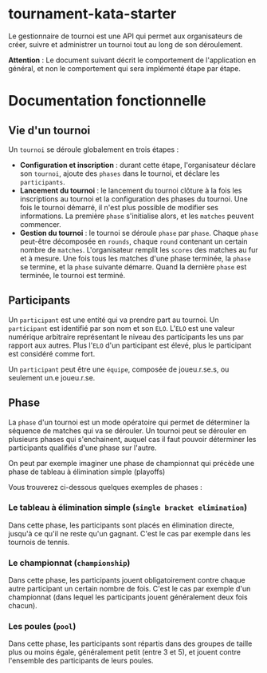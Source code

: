 # tournament-kata-starter

Le gestionnaire de tournoi est une API qui permet aux organisateurs de créer, suivre et administrer un tournoi tout au long de son déroulement. 

__Attention__ : Le document suivant décrit le comportement de l'application en général, et non le comportement qui sera implémenté étape par étape.

# Documentation fonctionnelle

## Vie d'un tournoi

Un `tournoi` se déroule globalement en trois étapes :
* __Configuration et inscription__ : durant cette étape, l'organisateur déclare son `tournoi`, ajoute des `phases` dans le tournoi, et déclare les `participants`.
* __Lancement du tournoi__ : le lancement du tournoi clôture à la fois les inscriptions au tournoi et la configuration des phases du tournoi. Une fois le tournoi démarré, 
il n'est plus possible de modifier ses informations. La première `phase` s'initialise alors, et les `matches` peuvent commencer.
* __Gestion du tournoi__ : le tournoi se déroule `phase` par `phase`. Chaque `phase` peut-être décomposée en `rounds`, chaque `round` contenant un certain nombre de `matches`. 
L'organisateur remplit les `scores` des matches au fur et à mesure. Une fois tous les matches d'une phase terminée, la `phase` se termine, et la `phase` suivante démarre.
Quand la dernière `phase` est terminée, le tournoi est terminé.

## Participants

Un `participant` est une entité qui va prendre part au tournoi. Un `participant` est identifié par son nom et son `ELO`. L'`ELO` est une valeur numérique arbitraire représentant
le niveau des participants les uns par rapport aux autres. Plus l'`ELO` d'un participant est élevé, plus le participant est considéré comme fort.

Un `participant` peut être une `équipe`, composée de joueu.r.se.s, ou seulement un.e joueu.r.se. 

## Phase 

La `phase` d'un tournoi est un mode opératoire qui permet de déterminer la séquence de matches qui va se dérouler. Un tournoi peut se dérouler en plusieurs phases
qui s'enchainent, auquel cas il faut pouvoir déterminer les participants qualifiés d'une phase sur l'autre.

On peut par exemple imaginer une phase de championnat qui précède une phase de tableau à élimination simple (playoffs)

Vous trouverez ci-dessous quelques exemples de phases :

### Le tableau à élimination simple (`single bracket elimination`) 
Dans cette phase, les participants sont placés en élimination directe, jusqu'à ce qu'il ne reste qu'un gagnant.
C'est le cas par exemple dans les tournois de tennis.

### Le championnat (`championship`)
Dans cette phase, les participants jouent obligatoirement contre chaque autre participant un certain nombre de fois. 
C'est le cas par exemple d'un championnat (dans lequel les participants jouent généralement deux fois chacun). 

### Les poules (`pool`)
Dans cette phase, les participants sont répartis dans des groupes de taille plus ou moins égale, généralement petit (entre 3 et 5), 
et jouent contre l'ensemble des participants de leurs poules.